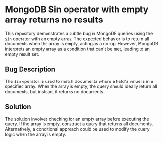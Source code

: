 # MongoDB $in operator with empty array returns no results
This repository demonstrates a subtle bug in MongoDB queries using the `$in` operator with an empty array.  The expected behavior is to return all documents when the array is empty, acting as a no-op. However, MongoDB interprets an empty array as a condition that can't be met, leading to an empty result set.

## Bug Description
The `$in` operator is used to match documents where a field's value is in a specified array.  When the array is empty, the query should ideally return all documents, but instead, it returns no documents.

## Solution
The solution involves checking for an empty array before executing the query. If the array is empty, construct a query that returns all documents.  Alternatively, a conditional approach could be used to modify the query logic when the array is empty.
